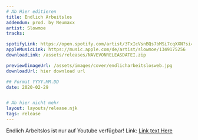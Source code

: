 ```yaml
---
# Ab Hier editieren
title: Endlich Arbeitslos
addendum: prod. by Neumaxx
artist: Slowmoe
tracks:

spotifyLink: https://open.spotify.com/artist/3TxIcVsnBQs7bMSi7cqXXN?si=8LoHx6JWQN6rDxEv7_MwVw
appleMusicLink: https://music.apple.com/de/artist/slowmoe/1349175256
downloadLink: /assets/releases/NAVEVONRELEASDATEI.zip

previewIimageUrl: /assets/images/cover/endlicharbeitslosweb.jpg
downloadUrl: hier download url

## Format YYYY.MM.DD
date: 2020-02-29


# Ab hier nicht mehr
layout: layouts/release.njk
tags: release
---
```


Endlich Arbeitslos ist nur auf Youtube verfügbar!
Link: [Link text Here](https://www.youtube.com/watch?v=U04X_ydzO_w)
